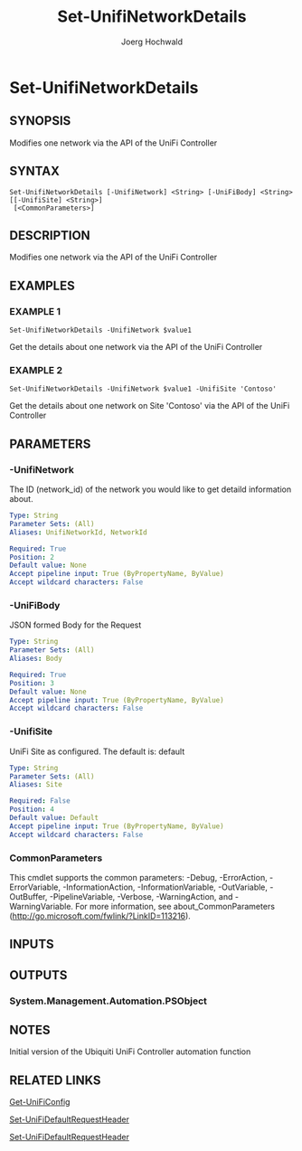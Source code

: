 ﻿---
author: Joerg Hochwald
category: UNIFITOOLING
external help file: UniFiTooling-help.xml
layout: post
Module Name: UniFiTooling
online version: https://github.com/jhochwald/UniFiTooling/raw/master/docs/Set-UnifiNetworkDetails.md
schema: 2.0.0
tags: OnlineHelp PowerShell
timestamp: 2019-01-12
title: Set-UnifiNetworkDetails
---

# Set-UnifiNetworkDetails

## SYNOPSIS
Modifies one network via the API of the UniFi Controller

## SYNTAX

```
Set-UnifiNetworkDetails [-UnifiNetwork] <String> [-UniFiBody] <String> [[-UnifiSite] <String>]
 [<CommonParameters>]
```

## DESCRIPTION
Modifies one network via the API of the UniFi Controller

## EXAMPLES

### EXAMPLE 1
```
Set-UnifiNetworkDetails -UnifiNetwork $value1
```

Get the details about one network via the API of the UniFi Controller

### EXAMPLE 2
```
Set-UnifiNetworkDetails -UnifiNetwork $value1 -UnifiSite 'Contoso'
```

Get the details about one network on Site 'Contoso' via the API of the UniFi Controller

## PARAMETERS

### -UnifiNetwork
The ID (network_id) of the network you would like to get detaild information about.

```yaml
Type: String
Parameter Sets: (All)
Aliases: UnifiNetworkId, NetworkId

Required: True
Position: 2
Default value: None
Accept pipeline input: True (ByPropertyName, ByValue)
Accept wildcard characters: False
```

### -UniFiBody
JSON formed Body for the Request

```yaml
Type: String
Parameter Sets: (All)
Aliases: Body

Required: True
Position: 3
Default value: None
Accept pipeline input: True (ByPropertyName, ByValue)
Accept wildcard characters: False
```

### -UnifiSite
UniFi Site as configured.
The default is: default

```yaml
Type: String
Parameter Sets: (All)
Aliases: Site

Required: False
Position: 4
Default value: Default
Accept pipeline input: True (ByPropertyName, ByValue)
Accept wildcard characters: False
```

### CommonParameters
This cmdlet supports the common parameters: -Debug, -ErrorAction, -ErrorVariable, -InformationAction, -InformationVariable, -OutVariable, -OutBuffer, -PipelineVariable, -Verbose, -WarningAction, and -WarningVariable.
For more information, see about_CommonParameters (http://go.microsoft.com/fwlink/?LinkID=113216).

## INPUTS

## OUTPUTS

### System.Management.Automation.PSObject
## NOTES
Initial version of the Ubiquiti UniFi Controller automation function

## RELATED LINKS

[Get-UniFiConfig]()

[Set-UniFiDefaultRequestHeader]()

[Set-UniFiDefaultRequestHeader]()


